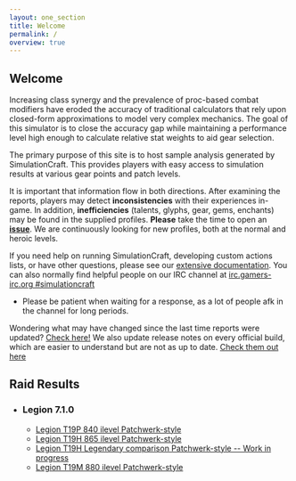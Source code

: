 ```yaml
---
layout: one_section
title: Welcome
permalink: /
overview: true
---
```

## Welcome

Increasing class synergy and the prevalence of proc-based combat modifiers have eroded the accuracy of traditional 
calculators that rely upon closed-form approximations to model very complex mechanics. The goal of this simulator is 
to close the accuracy gap while maintaining a performance level high enough to calculate relative stat weights to aid 
gear selection.

The primary purpose of this site is to host sample analysis generated by SimulationCraft. This provides players with 
easy access to simulation results at various gear points and patch levels.
      
It is important that information flow in both directions. After examining the reports, players may detect 
**inconsistencies** with their experiences in-game. In addition, <b>inefficiencies</b> (talents, glyphs, gear, 
gems, enchants) may be found in the supplied profiles. <b>Please</b> take the time to open an 
[**issue**](https://github.com/simulationcraft/simc/issues). We are continuously looking for new profiles, 
both at the normal and heroic levels.

If you need help on running SimulationCraft, developing custom actions lists, or have other questions, please see our 
[extensive documentation](https://github.com/simulationcraft/simc/wiki/StartersGuide). You can also normally find 
helpful people on our IRC channel at [irc.gamers-irc.org #simulationcraft](http://chat.mibbit.com/?server=irc.gamers-irc.org&amp;channel=%23simulationcraft)
- Please be patient when waiting for a response, as a lot of people afk in the channel for long periods. 

Wondering what may have changed since the last time reports were updated? [Check here!](https://github.com/simulationcraft/simc/commits/legion-dev)
We also update release notes on every official build, which are easier to understand but are not as up to date. [Check them out here](http://www.simulationcraft.org/download.html)

<h2 class="toggle open">Raid Results</h2>
<div class="toggle-content">
  <ul>
    <li><h3>Legion 7.1.0</h3>
      <ul>
        <li><a href="{{ site.url }}/reports/Raid_T19P.html">Legion T19P 840 ilevel Patchwerk-style</a></li>
	    <li><a href="{{ site.url }}/reports/Raid_T19H.html">Legion T19H 865 ilevel Patchwerk-style</a></li>
		<li><a href="{{ site.url }}/reports/Raid_T19H_Legendary.html">Legion T19H Legendary comparison Patchwerk-style -- Work in progress</a></li>
		<li><a href="{{ site.url }}/reports/Raid_T19M.html">Legion T19M 880 ilevel Patchwerk-style</a></li>
      </ul>
    </li>
  </ul>
</div>
